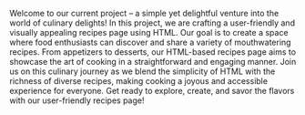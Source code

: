 Welcome to our current project – a simple yet delightful venture into the world of culinary delights! In this project, we are crafting a user-friendly and visually appealing recipes page using HTML. Our goal is to create a space where food enthusiasts can discover and share a variety of mouthwatering recipes. From appetizers to desserts, our HTML-based recipes page aims to showcase the art of cooking in a straightforward and engaging manner. Join us on this culinary journey as we blend the simplicity of HTML with the richness of diverse recipes, making cooking a joyous and accessible experience for everyone. Get ready to explore, create, and savor the flavors with our user-friendly recipes page!